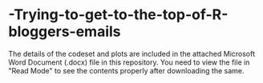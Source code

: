 # -Trying-to-get-to-the-top-of-R-bloggers-emails

The details of the codeset and plots are included in the attached Microsoft Word Document (.docx) file in this repository. 
You need to view the file in "Read Mode" to see the contents properly after downloading the same.
